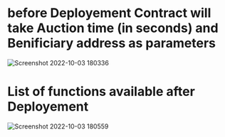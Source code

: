 # before Deployement Contract will take Auction time (in seconds) and Benificiary address as parameters
![Screenshot 2022-10-03 180336](https://user-images.githubusercontent.com/96972634/193578996-0116ba72-9681-4be6-8f41-98a88e7cdbae.png)

# List of functions available after Deployement
![Screenshot 2022-10-03 180559](https://user-images.githubusercontent.com/96972634/193579025-12c2c2bf-a947-493e-8777-c2e56b33b4d1.png)
